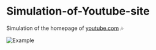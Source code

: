 # Simulation-of-Youtube-site

Simulation of the homepage of [youtube.com](https://www.youtube.com/) :notes:

![Example](./example.png)
